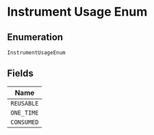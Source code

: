 
# Instrument Usage Enum

## Enumeration

`InstrumentUsageEnum`

## Fields

| Name |
|  --- |
| `REUSABLE` |
| `ONE_TIME` |
| `CONSUMED` |

